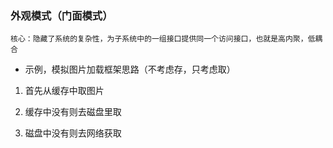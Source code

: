 ### 外观模式（门面模式）


    核心：隐藏了系统的复杂性，为子系统中的一组接口提供同一个访问接口，也就是高内聚，低耦合
    


- 示例，模拟图片加载框架思路（不考虑存，只考虑取）

1. 首先从缓存中取图片

2. 缓存中没有则去磁盘里取

3. 磁盘中没有则去网络获取